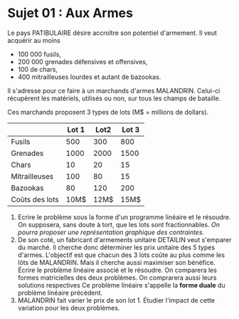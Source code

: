 # Sujet 01 : Aux Armes

Le pays PATIBULAIRE désire accroître son potentiel d'armement.
Il veut acquérir au moins

- 100 000 fusils,
- 200 000 grenades défensives et offensives,
- 100 de chars,
- 400 mitrailleuses lourdes et autant de bazookas.

Il s'adresse pour ce faire à un marchands d'armes MALANDRIN.
Celui-ci récupèrent les matériels, utilisés ou non, sur tous les champs de bataille.

Ces marchands proposent 3 types de lots (M$ = millions de dollars).

|                | Lot 1 | Lot2 | Lot 3 |
| -------------- | ----- | ---- | ----- |
| Fusils         | 500   | 300  | 800   |
| Grenades       | 1000  | 2000 | 1500  |
| Chars          | 10    | 20   | 15    |
| Mitrailleuses  | 100   | 80   | 15    |
| Bazookas       | 80    | 120  | 200   |
| Coûts des lots | 10M$  | 12M$ | 15M$  |

1. Ecrire le problème sous la forme d'un programme linéaire et le résoudre.
   On supposera, sans doute à tort, que les lots sont fractionnables.
   _On pourra proposer une représentation graphique des contraintes._
2. De son coté, un fabricant d'armements unitaire DETAILIN veut s'emparer du marché.
   Il cherche donc déterminer les prix unitaire des 5 types d'armes.
   L'objectif est que chacun des 3 lots coûte au plus comme les lôts de MALANDRIN.
   Mais il cherche aussi maximiser son bénéfice.
   Écrire le problème linéaire associé et le résoudre.
   On comparera les formes matricielles des deux problèmes.
   On comprarera aussi leurs solutions respectives
   Ce problème linéaire s'appelle la **forme duale** du problème linéaire précédent.
3. MALANDRIN fait varier le prix de son lot 1.
   Étudier l'impact de cette variation pour les deux problèmes.
